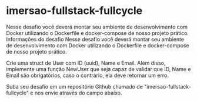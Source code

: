 # imersao-fullstack-fullcycle
Nesse desafio você deverá montar seu ambiente de desenvolvimento com Docker utilizando o Dockerfile e docker-compose de nosso projeto prático.
Informações do desafio
Nesse desafio você deverá montar seu ambiente de desenvolvimento com Docker utilizando o Dockerfile e docker-compose de nosso projeto prático.


Crie uma struct de User com ID (uuid), Name e Email. Além disso, implemente uma função NewUser que seja capaz de validar que ID, Name e Email são obrigatórios, caso o contrário, ela deve retornar um erro.


Suba seu desafio em um repositório Github chamado de "imersao-fullstack-fullcycle" e nos envie através do campo abaixo.
